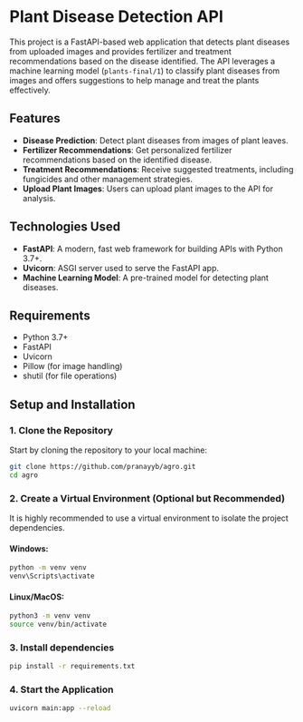 # Plant Disease Detection API

This project is a FastAPI-based web application that detects plant diseases from uploaded images and provides fertilizer and treatment recommendations based on the disease identified. The API leverages a machine learning model (`plants-final/1`) to classify plant diseases from images and offers suggestions to help manage and treat the plants effectively.

## Features

- **Disease Prediction**: Detect plant diseases from images of plant leaves.
- **Fertilizer Recommendations**: Get personalized fertilizer recommendations based on the identified disease.
- **Treatment Recommendations**: Receive suggested treatments, including fungicides and other management strategies.
- **Upload Plant Images**: Users can upload plant images to the API for analysis.

## Technologies Used

- **FastAPI**: A modern, fast web framework for building APIs with Python 3.7+.
- **Uvicorn**: ASGI server used to serve the FastAPI app.
- **Machine Learning Model**: A pre-trained model for detecting plant diseases.

## Requirements

- Python 3.7+
- FastAPI
- Uvicorn
- Pillow (for image handling)
- shutil (for file operations)

## Setup and Installation

### 1. Clone the Repository

Start by cloning the repository to your local machine:

```bash
git clone https://github.com/pranayyb/agro.git
cd agro
```
### 2. Create a Virtual Environment (Optional but Recommended)

It is highly recommended to use a virtual environment to isolate the project dependencies.

#### Windows:
```bash
python -m venv venv
venv\Scripts\activate
```

#### Linux/MacOS:
```bash
python3 -m venv venv
source venv/bin/activate
```
### 3. Install dependencies
```bash
pip install -r requirements.txt
```

### 4. Start the Application
```bash
uvicorn main:app --reload
```
